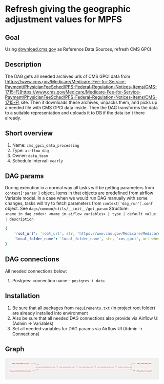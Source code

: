# Refresh giving the geographic adjustment values for MPFS

## Goal

Using [download.cms.gov](https://download.cms.gov/) as Reference Data Sources, refresh CMS GPCI

## Description

The DAG gets all needed archives urls of CMS GPCI data from
[https://www.cms.gov/Medicare/Medicare-Fee-for-Service-Payment/PhysicianFeeSched/PFS-Federal-Regulation-Notices-Items/CMS-1715-F](https://www.cms.gov/Medicare/Medicare-Fee-for-Service-Payment/PhysicianFeeSched/PFS-Federal-Regulation-Notices-Items/CMS-1715-F)
site. Then it downloads these archives, unpacks them, and picks up a needed file with CMS GPCI data inside. Then the
DAG transforms the data to a suitable representation and uploads it to DB if the data isn't there already.

## Short overview

1. Name: `cms_gpci_data_processing`
2. Type: `airflow dag`
3. Owner: `data_team`
4. Schedule Interval: `yearly`

## DAG params
During execution in a normal way all tasks will be getting parameters from `context['param']` object. 
Items in that objects are predefined from airflow Variable model. 
In a case when we would run DAG manually with some changes, tasks will try to fetch parameters from `context['dag_run'].conf`
object. See `dags/common/utils/__init__/get_param`
Structure:
    `<name_in_dag_code>: <name_in_aiflow_variables> | type | default value | description`

```yaml
{
    'root_url': 'root_url', str, 'https://www.cms.gov/Medicare/Medicare-Fee-for-Service-Payment/PhysicianFeeSched/PFS-Federal-Regulation-Notices-Items/CMS-1715-F', root url page
    'local_folder_name': 'local_folder_name', str, 'cms_gpci', url where zip files will be uploaded temporarily
}
```
## DAG connections

All needed connections below:
1. Postgres: connection name - `postgres_t_data`

## Installation

1. Be sure that all packages from `requirements.txt` (in project root folder) are already installed into environment
2. Also be sure that all needed DAG connections also provide via Airflow UI (Admin -> Variables)
3. Set all needed variables for DAG params via Airflow UI (Admin -> Connections)

## Graph

![Graph Tree](docs/img.png "DAG Graph")
